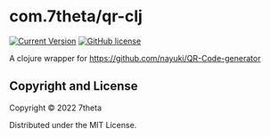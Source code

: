 # com.7theta/qr-clj

[![Current Version](https://img.shields.io/clojars/v/com.7theta/qr-clj.svg)](https://clojars.org/com.7theta/qr-clj)
[![GitHub license](https://img.shields.io/github/license/7theta/qr-clj.svg)](LICENSE)

A clojure wrapper for https://github.com/nayuki/QR-Code-generator

## Copyright and License

Copyright © 2022 7theta

Distributed under the MIT License.
